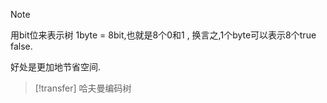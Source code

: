 
>[!note] 

用bit位来表示树 
1byte = 8bit,也就是8个0和1 , 换言之,1个byte可以表示8个true false. 

好处是更加地节省空间. 




>[!transfer] 哈夫曼编码树 


